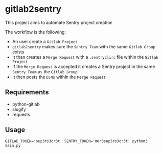 # gitlab2sentry

This project aims to automate Sentry project creation

The workflow is the following:

* An user create a `Gitlab Project`
* `gitlab2sentry` makes sure the `Sentry Team` with the same `Gitlab Group` exists
* It then creates a `Merge Request` with a `.sentryclirc` file within the `Gitlab Project`
* If the `Merge Request` is accepted it creates a Sentry project in the same `Sentry Team` as the `Gitlab Group`
* It then posts the `DSNs` within the `Merge Request`


## Requirements

* python-gitlab 
* slugify 
* requests 

## Usage

```
GITLAB_TOKEN='sup3rs3cr3t' SENTRY_TOKEN='m0r3sup3rs3cr3t' python3 main.py
```
